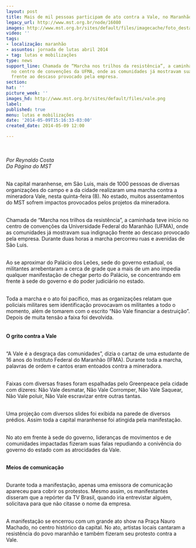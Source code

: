 ```yaml
---
layout: post
title: Mais de mil pessoas participam de ato contra a Vale, no Maranhão
legacy_url: http://www.mst.org.br/node/16080
images: http://www.mst.org.br/sites/default/files/imagecache/foto_destaque/vale.png
video: ''
tags:
- localização: maranhão
- assuntos: jornada de lutas abril 2014
- tag: lutas e mobilizações
type: news
support_line: Chamada de “Marcha nos trilhos da resistência”, a caminhada teve início
  no centro de convenções da UFMA, onde as comunidades já mostravam sua indignação
  frente ao descaso provocado pela empresa.
section: 
hat: ''
picture_week: ''
images_hd: http://www.mst.org.br/sites/default/files/vale.png
label: 
published: true
menu: lutas e mobilizações
date: '2014-05-09T15:16:33-03:00'
created_date: 2014-05-09 12:00

---
```

<p><img style="margin: 10px;" src="http://www.mst.org.br/sites/default/files/vale.png" alt=""></p><p><em>Por Reynaldo Costa<br></em><em>Da Página do MST<br><br></em></p><p>Na capital maranhense, em São Luis, mais de 1000 pessoas de diversas organizações do campo e a da cidade realizaram uma marcha contra a mineradora Vale, nesta quinta-feira (8). No estado, muitos assentamentos do MST sofrem impactos provocados pelos projetos da mineradora.</p><p><br>Chamada de “Marcha nos trilhos da resistência”, a caminhada teve início no centro de convenções da Universidade Federal do Maranhão (UFMA), onde as comunidades já mostravam sua indignação frente ao descaso provocado pela empresa. Durante duas horas a marcha percorreu ruas e avenidas de São Luis.</p><p><br>Ao se aproximar do Palácio dos Leões, sede do governo estadual, os militantes arrebentaram a cerca de grade que a mais de um ano impedia qualquer manifestação de chegar perto do Palácio, se concentrando em frente à sede do governo e do poder judiciário no estado.&nbsp;</p><p><br>Toda a marcha e o ato foi pacífico, mas as organizações relatam que policiais militares sem identificação provocavam os militantes a todo o momento, além de tomarem com o escrito “Não Vale financiar a destruição”. Depois de muita tensão a faixa foi devolvida.</p><p><img style="margin: 10px;" src="http://www.mst.org.br/sites/default/files/Vale2_0.png" alt=""><br><strong>O grito contra a Vale</strong></p><p><br>“A Vale é a desgraça das comunidades”, dizia o cartaz de uma estudante de 16 anos do Instituto Federal do Maranhão (IFMA). Durante toda a marcha, palavras de ordem e cantos eram entoados contra a mineradora.&nbsp;</p><p><br>Faixas com diversas frases foram espalhadas pelo Greenpeace pela cidade com dizeres: Não Vale desmatar, Não Vale Corromper, Não Vale Saquear, Não Vale poluir, Não Vale escravizar entre outras tantas.</p><p><br>Uma projeção com diversos slides foi exibida na parede de diversos prédios. Assim toda a capital maranhense foi atingida pela manifestação.</p><p><br>No ato em frente à sede do governo, lideranças de movimentos e de comunidades impactadas fizeram suas falas repudiando a conivência do governo do estado com as atrocidades da Vale.</p><p><br><strong>Meios de comunicação</strong></p><p><br>Durante toda a manifestação, apenas uma emissora de comunicação apareceu para cobrir os protestos. Mesmo assim, os manifestantes disseram que a repórter da TV Brasil, quando iria entrevistar alguém, solicitava para que não citasse o nome da empresa.&nbsp;</p><p><br>A manifestação se encerrou com um grande ato show na Praça Nauro Machado, no centro histórico da capital. No ato, artistas locais cantaram a resistência do povo maranhão e também fizeram seu protesto contra a Vale.&nbsp;</p><div>&nbsp;</div>
